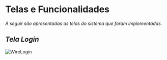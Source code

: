 # Telas e Funcionalidades

_A seguir são apresentadas as telas do sistema que foram implementadas._

##
## _Tela Login_

![WireLogin](https://github.com/elglaubera/ElevCalls/issues/13#issue-461819894)
